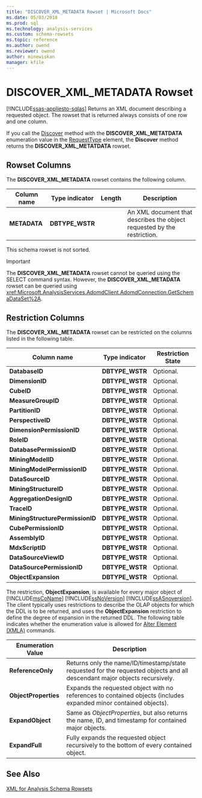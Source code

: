```yaml
---
title: "DISCOVER_XML_METADATA Rowset | Microsoft Docs"
ms.date: 05/03/2018
ms.prod: sql
ms.technology: analysis-services
ms.custom: schema-rowsets
ms.topic: reference
ms.author: owend
ms.reviewer: owend
author: minewiskan
manager: kfile
---
```

# DISCOVER_XML_METADATA Rowset
[!INCLUDE[ssas-appliesto-sqlas](../../../includes/ssas-appliesto-sqlas.md)]
  Returns an XML document describing a requested object. The rowset that is returned always consists of one row and one column.  
  
 If you call the [Discover](../../../analysis-services/xmla/xml-elements-methods-discover.md) method with the **DISCOVER_XML_METATDATA** enumeration value in the [RequestType](../../../analysis-services/xmla/xml-elements-properties/requesttype-element-xmla.md) element, the **Discover** method returns the **DISCOVER_XML_METATDATA** rowset.  
  
## Rowset Columns  
 The **DISCOVER_XML_METADATA** rowset contains the following column.  
  
|Column name|Type indicator|Length|Description|  
|-----------------|--------------------|------------|-----------------|  
|**METADATA**|**DBTYPE_WSTR**||An XML document that describes the object requested by the restriction.|  
  
 This schema rowset is not sorted.  
  
> [!IMPORTANT]  
>  The **DISCOVER_XML_METADATA** rowset cannot be queried using the SELECT command syntax. However, the **DISCOVER_XML_METADATA** rowset can be queried using <xref:Microsoft.AnalysisServices.AdomdClient.AdomdConnection.GetSchemaDataSet%2A>.  
  
## Restriction Columns  
 The **DISCOVER_XML_METADATA** rowset can be restricted on the columns listed in the following table.  
  
|Column name|Type indicator|Restriction State|  
|-----------------|--------------------|-----------------------|  
|**DatabaseID**|**DBTYPE_WSTR**|Optional.|  
|**DimensionID**|**DBTYPE_WSTR**|Optional.|  
|**CubeID**|**DBTYPE_WSTR**|Optional.|  
|**MeasureGroupID**|**DBTYPE_WSTR**|Optional.|  
|**PartitionID**|**DBTYPE_WSTR**|Optional.|  
|**PerspectiveID**|**DBTYPE_WSTR**|Optional.|  
|**DimensionPermissionID**|**DBTYPE_WSTR**|Optional.|  
|**RoleID**|**DBTYPE_WSTR**|Optional.|  
|**DatabasePermissionID**|**DBTYPE_WSTR**|Optional.|  
|**MiningModelID**|**DBTYPE_WSTR**|Optional.|  
|**MiningModelPermissionID**|**DBTYPE_WSTR**|Optional.|  
|**DataSourceID**|**DBTYPE_WSTR**|Optional.|  
|**MiningStructureID**|**DBTYPE_WSTR**|Optional.|  
|**AggregationDesignID**|**DBTYPE_WSTR**|Optional.|  
|**TraceID**|**DBTYPE_WSTR**|Optional.|  
|**MiningStructurePermissionID**|**DBTYPE_WSTR**|Optional.|  
|**CubePermissionID**|**DBTYPE_WSTR**|Optional.|  
|**AssemblyID**|**DBTYPE_WSTR**|Optional.|  
|**MdxScriptID**|**DBTYPE_WSTR**|Optional.|  
|**DataSourceViewID**|**DBTYPE_WSTR**|Optional.|  
|**DataSourcePermissionID**|**DBTYPE_WSTR**|Optional.|  
|**ObjectExpansion**|**DBTYPE_WSTR**|Optional.|  
  
 The restriction, **ObjectExpansion**, is available for every major object of [!INCLUDE[msCoName](../../../includes/msconame-md.md)] [!INCLUDE[ssNoVersion](../../../includes/ssnoversion-md.md)] [!INCLUDE[ssASnoversion](../../../includes/ssasnoversion-md.md)]. The client typically uses restrictions to describe the OLAP objects for which the DDL is to be returned, and uses the **ObjectExpansion** restriction to define the degree of expansion in the returned DDL. The following table indicates whether the enumeration value is allowed for [Alter Element &#40;XMLA&#41;](../../../analysis-services/xmla/xml-elements-commands/alter-element-xmla.md) commands.  
  
|Enumeration Value|Description|  
|-----------------------|-----------------|  
|**ReferenceOnly**|Returns only the name/ID/timestamp/state requested for the requested objects and all descendant major objects recursively.|  
|**ObjectProperties**|Expands the requested object with no references to contained objects (includes expanded minor contained objects).|  
|**ExpandObject**|Same as *ObjectProperties*, but also returns the name, ID, and timestamp for contained major objects.|  
|**ExpandFull**|Fully expands the requested object recursively to the bottom of every contained object.|  
  
## See Also  
 [XML for Analysis Schema Rowsets](../../../analysis-services/schema-rowsets/xml/xml-for-analysis-schema-rowsets.md)  
  
  
